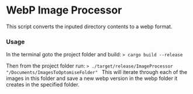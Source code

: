 # WebP Image Processor

This script converts the inputed directory contents to a webp format. 

### Usage
In the terminal goto the project folder and build:
`> cargo build --release`

Then from the project folder run:
`> ./target/release/ImageProcessor "/Documents/ImagesToOptomiseFolder"
`
This will iterate through each of the images in this folder and save a new webp version in the webp folder it
creates in the specified folder.